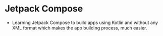 # Jetpack Compose
- Learning Jetpack Compose to build apps using Kotlin and without any XML format which makes the app building process, much easier.
